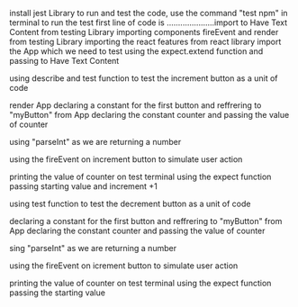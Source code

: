 install jest Library to run and test the code, use the command "test npm" in terminal to run the test first line of code is .....................import to Have Text Content from testing Library
importing components fireEvent and render from testing Library
importing the react features from react library
import the App which we need to test
using the expect.extend function and passing to Have Text Content

using describe and test function to test the increment button as a unit of code

render App
declaring a constant for the first button and reffrering to "myButton" from App
declaring the constant counter and passing the value of counter

using "parseInt" as we are returning a number

using the fireEvent on increment button to simulate user action

printing the value of counter on test terminal
using the expect function passing starting value and increment +1

using test function to test the decrement button as a unit of code

declaring a constant for the first button and reffrering to "myButton" from App
declaring the constant counter and passing the value of counter

sing "parseInt" as we are returning a number

using the fireEvent on icrement button to simulate user action

printing the value of counter on test terminal
using the expect function passing the starting value
